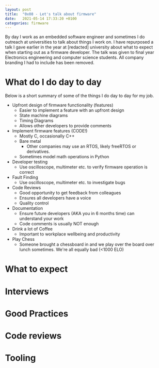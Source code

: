 ```yaml
---
layout: post
title:  "0x08 - Let's talk about firmware"
date:   2021-05-14 17:33:20 +0100
categories: firmware
---
```


By day I work as an embedded software engineer and sometimes I do outreach at universities to talk about things I work on. I have repurposed a talk I gave earlier in the year at [redacted] university about what to expect when starting out as a firmware developer. The talk was given to final year Electronics engineering and computer science students. All company branding I had to include has been removed.

# What do I do day to day
Below is a short summary of some of the things I do day to day for my job.

- Upfront design of firmware functionality (features)
    - Easier to implement a feature with an upfront design
    - State machine diagrams
    - Timing Diagrams
    - Allows other developers to provide comments
- Implement firmware features (CODE!)
    - Mostly C, occasionally C++
    - Bare metal
        - Other companies may use an RTOS, likely freeRTOS or derivatives.
    - Sometimes model math operations in Python
- Developer testing
    - Use oscilloscope, multimeter etc. to verify firmware
operation is correct
- Fault Finding
    - Use oscilloscope, multimeter etc. to investigate bugs
- Code Reviews
    - Good opportunity to get feedback from colleagues
    - Ensures all developers have a voice
    - Quality control
- Documentation
    - Ensure future developers (AKA you in 6 months time) can understand your work
    - Code comments is usually NOT enough
- Drink a lot of Coffee
    - Important to workplace wellbeing and productivity
- Play Chess
    - Someone brought a chessboard in and we play over the board over lunch sometimes.  We're all equally bad (<1000 ELO)

# What to expect

# Interviews

# Good Practices

# Code reviews

# Tooling


